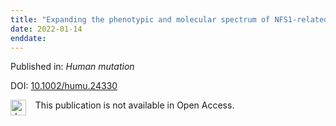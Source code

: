 ```yaml
---
title: "Expanding the phenotypic and molecular spectrum of NFS1-related disorders that cause functional deficiencies in mitochondrial and cytosolic iron-sulfur cluster containing enzymes."
date: 2022-01-14
enddate:
---
```


Published in: *Human mutation*

DOI: [10.1002/humu.24330](https://doi.org/10.1002/humu.24330)

<img src="https://upload.wikimedia.org/wikipedia/commons/thumb/0/0e/Closed_Access_logo_transparent.svg/1200px-Closed_Access_logo_transparent.svg.png" alt="drawing" width="25" align="left"/> &nbsp;&nbsp;&nbsp;This publication is not available in Open Access.


